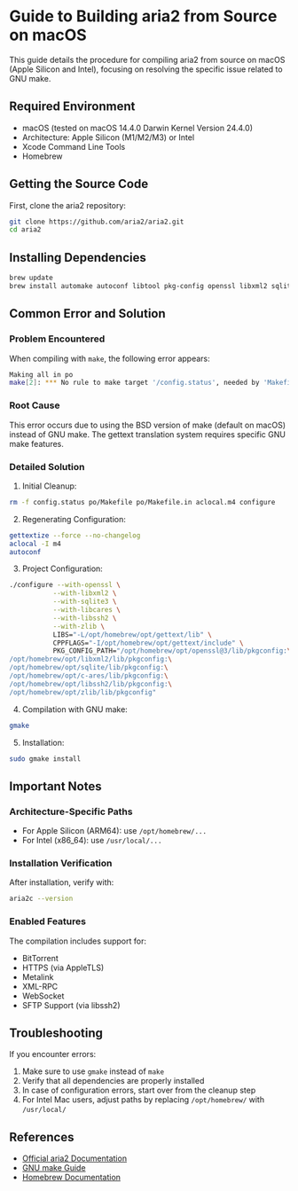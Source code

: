 <!-- markdownlint-disable MD029 -->

# Guide to Building aria2 from Source on macOS

This guide details the procedure for compiling aria2 from source on macOS (Apple Silicon and Intel), focusing on resolving the specific issue related to GNU make.

## Required Environment

- macOS (tested on macOS 14.4.0 Darwin Kernel Version 24.4.0)
- Architecture: Apple Silicon (M1/M2/M3) or Intel
- Xcode Command Line Tools
- Homebrew

## Getting the Source Code

First, clone the aria2 repository:

```bash
git clone https://github.com/aria2/aria2.git
cd aria2
```

## Installing Dependencies

```bash
brew update
brew install automake autoconf libtool pkg-config openssl libxml2 sqlite c-ares libssh2 zlib gettext
```

## Common Error and Solution

### Problem Encountered

When compiling with `make`, the following error appears:

```bash
Making all in po
make[2]: *** No rule to make target '/config.status', needed by 'Makefile'.  Stop.
```

### Root Cause

This error occurs due to using the BSD version of make (default on macOS) instead of GNU make. The gettext translation system requires specific GNU make features.

### Detailed Solution

1) Initial Cleanup:

```bash
rm -f config.status po/Makefile po/Makefile.in aclocal.m4 configure
```

2) Regenerating Configuration:

```bash
gettextize --force --no-changelog
aclocal -I m4
autoconf
```

3) Project Configuration:

```bash
./configure --with-openssl \
           --with-libxml2 \
           --with-sqlite3 \
           --with-libcares \
           --with-libssh2 \
           --with-zlib \
           LIBS="-L/opt/homebrew/opt/gettext/lib" \
           CPPFLAGS="-I/opt/homebrew/opt/gettext/include" \
           PKG_CONFIG_PATH="/opt/homebrew/opt/openssl@3/lib/pkgconfig:\
/opt/homebrew/opt/libxml2/lib/pkgconfig:\
/opt/homebrew/opt/sqlite/lib/pkgconfig:\
/opt/homebrew/opt/c-ares/lib/pkgconfig:\
/opt/homebrew/opt/libssh2/lib/pkgconfig:\
/opt/homebrew/opt/zlib/lib/pkgconfig"
```

4) Compilation with GNU make:

```bash
gmake
```

5) Installation:

```bash
sudo gmake install
```

## Important Notes

### Architecture-Specific Paths

- For Apple Silicon (ARM64): use `/opt/homebrew/...`
- For Intel (x86_64): use `/usr/local/...`

### Installation Verification

After installation, verify with:

```bash
aria2c --version
```

### Enabled Features

The compilation includes support for:

- BitTorrent
- HTTPS (via AppleTLS)
- Metalink
- XML-RPC
- WebSocket
- SFTP Support (via libssh2)

## Troubleshooting

If you encounter errors:

1) Make sure to use `gmake` instead of `make`
2) Verify that all dependencies are properly installed
3) In case of configuration errors, start over from the cleanup step
4) For Intel Mac users, adjust paths by replacing `/opt/homebrew/` with `/usr/local/`

## References

- [Official aria2 Documentation](https://aria2.github.io/)
- [GNU make Guide](https://www.gnu.org/software/make/manual/make.html)
- [Homebrew Documentation](https://docs.brew.sh/)
